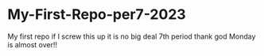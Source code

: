 # My-First-Repo-per7-2023
My first repo if I screw this up it is no big deal
7th period thank god Monday is almost over!!
